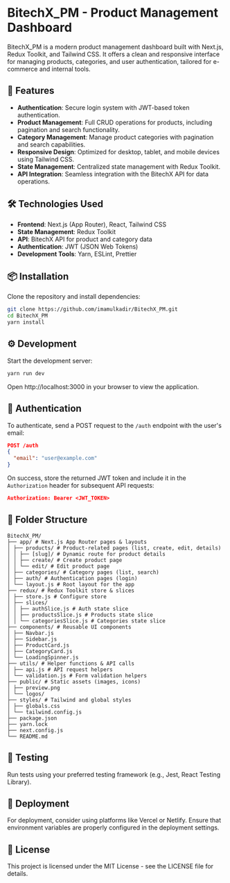 # BitechX_PM - Product Management Dashboard

BitechX_PM is a modern product management dashboard built with Next.js, Redux Toolkit, and Tailwind CSS. It offers a clean and responsive interface for managing products, categories, and user authentication, tailored for e-commerce and internal tools.

<!-- ![BitechX_PM Dashboard](https://github.com/imamulkadir/BitechX_PM/raw/main/public/preview.png) -->

## 🚀 Features

- **Authentication**: Secure login system with JWT-based token authentication.
- **Product Management**: Full CRUD operations for products, including pagination and search functionality.
- **Category Management**: Manage product categories with pagination and search capabilities.
- **Responsive Design**: Optimized for desktop, tablet, and mobile devices using Tailwind CSS.
- **State Management**: Centralized state management with Redux Toolkit.
- **API Integration**: Seamless integration with the BitechX API for data operations.

## 🛠️ Technologies Used

- **Frontend**: Next.js (App Router), React, Tailwind CSS
- **State Management**: Redux Toolkit
- **API**: BitechX API for product and category data
- **Authentication**: JWT (JSON Web Tokens)
- **Development Tools**: Yarn, ESLint, Prettier

## 📦 Installation

Clone the repository and install dependencies:

```bash
git clone https://github.com/imamulkadir/BitechX_PM.git
cd BitechX_PM
yarn install
```

## ⚙️ Development

Start the development server:

```bash
yarn run dev
```

Open http://localhost:3000 in your browser to view the application.

## 🔐 Authentication

To authenticate, send a POST request to the `/auth` endpoint with the user's email:

```json
POST /auth
{
  "email": "user@example.com"
}
```

On success, store the returned JWT token and include it in the `Authorization` header for subsequent API requests:

```json
Authorization: Bearer <JWT_TOKEN>
```

## 📂 Folder Structure

```
BitechX_PM/
├── app/ # Next.js App Router pages & layouts
│ ├── products/ # Product-related pages (list, create, edit, details)
│ │ ├── [slug]/ # Dynamic route for product details
│ │ ├── create/ # Create product page
│ │ └── edit/ # Edit product page
│ ├── categories/ # Category pages (list, search)
│ ├── auth/ # Authentication pages (login)
│ └── layout.js # Root layout for the app
├── redux/ # Redux Toolkit store & slices
│ ├── store.js # Configure store
│ ├── slices/
│ │ ├── authSlice.js # Auth state slice
│ │ ├── productsSlice.js # Products state slice
│ │ └── categoriesSlice.js # Categories state slice
├── components/ # Reusable UI components
│ ├── Navbar.js
│ ├── Sidebar.js
│ ├── ProductCard.js
│ ├── CategoryCard.js
│ └── LoadingSpinner.js
├── utils/ # Helper functions & API calls
│ ├── api.js # API request helpers
│ └── validation.js # Form validation helpers
├── public/ # Static assets (images, icons)
│ ├── preview.png
│ └── logos/
├── styles/ # Tailwind and global styles
│ ├── globals.css
│ └── tailwind.config.js
├── package.json
├── yarn.lock
├── next.config.js
└── README.md
```

## 🧪 Testing

Run tests using your preferred testing framework (e.g., Jest, React Testing Library).

## 🚀 Deployment

For deployment, consider using platforms like Vercel or Netlify. Ensure that environment variables are properly configured in the deployment settings.

## 📄 License

This project is licensed under the MIT License - see the LICENSE file for details.
